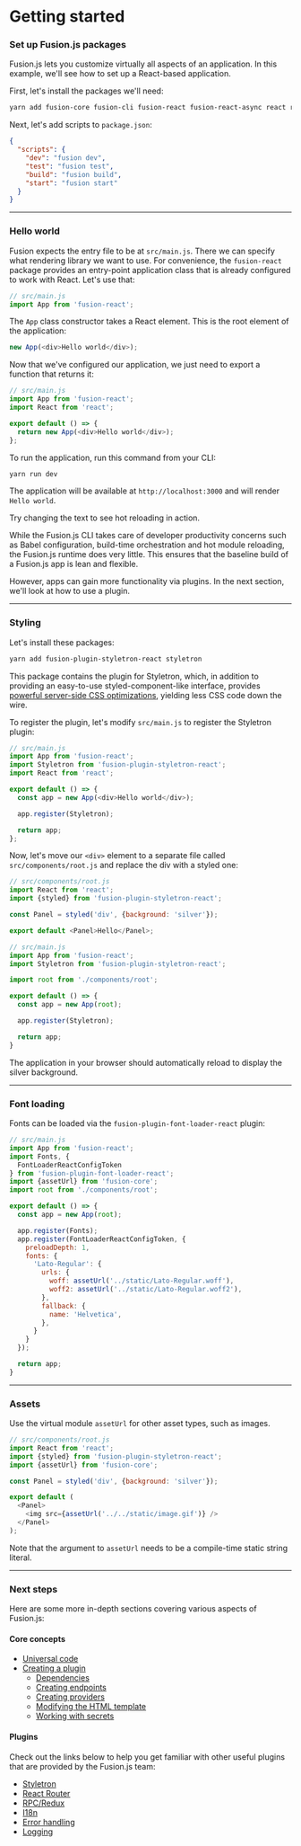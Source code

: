 # Getting started

### Set up Fusion.js packages

Fusion.js lets you customize virtually all aspects of an application. In this example, we'll see how to set up a React-based application.

First, let's install the packages we'll need:

```sh
yarn add fusion-core fusion-cli fusion-react fusion-react-async react react-dom
```

Next, let's add scripts to `package.json`:

```json
{
  "scripts": {
    "dev": "fusion dev",
    "test": "fusion test",
    "build": "fusion build",
    "start": "fusion start"
  }
}
```

---

### Hello world

Fusion expects the entry file to be at `src/main.js`. There we can specify what rendering library we want to use. For convenience, the `fusion-react` package provides an entry-point application class that is already configured to work with React. Let's use that:

```js
// src/main.js
import App from 'fusion-react';
```

The `App` class constructor takes a React element. This is the root element of the application:

```js
new App(<div>Hello world</div>);
```

Now that we've configured our application, we just need to export a function that returns it:

```js
// src/main.js
import App from 'fusion-react';
import React from 'react';

export default () => {
  return new App(<div>Hello world</div>);
};
```

To run the application, run this command from your CLI:

```sh
yarn run dev
```

The application will be available at `http://localhost:3000` and will render `Hello world`.

Try changing the text to see hot reloading in action.

While the Fusion.js CLI takes care of developer productivity concerns such as Babel configuration, build-time orchestration and hot module reloading, the Fusion.js runtime does very little. This ensures that the baseline build of a Fusion.js app is lean and flexible.

However, apps can gain more functionality via plugins. In the next section, we'll look at how to use a plugin.

---

### Styling

Let's install these packages:

```sh
yarn add fusion-plugin-styletron-react styletron
```

This package contains the plugin for Styletron, which, in addition to providing an easy-to-use styled-component-like interface, provides [powerful server-side CSS optimizations](https://ryantsao.com/blog/virtual-css-with-styletron), yielding less CSS code down the wire.

To register the plugin, let's modify `src/main.js` to register the Styletron plugin:

```js
// src/main.js
import App from 'fusion-react';
import Styletron from 'fusion-plugin-styletron-react';
import React from 'react';

export default () => {
  const app = new App(<div>Hello world</div>);

  app.register(Styletron);

  return app;
};
```

Now, let's move our `<div>` element to a separate file called `src/components/root.js` and replace the div with a styled one:

```js
// src/components/root.js
import React from 'react';
import {styled} from 'fusion-plugin-styletron-react';

const Panel = styled('div', {background: 'silver'});

export default <Panel>Hello</Panel>;

// src/main.js
import App from 'fusion-react';
import Styletron from 'fusion-plugin-styletron-react';

import root from './components/root';

export default () => {
  const app = new App(root);

  app.register(Styletron);

  return app;
}
```

The application in your browser should automatically reload to display the silver background.

---

### Font loading

Fonts can be loaded via the `fusion-plugin-font-loader-react` plugin:

```js
// src/main.js
import App from 'fusion-react';
import Fonts, {
  FontLoaderReactConfigToken
} from 'fusion-plugin-font-loader-react';
import {assetUrl} from 'fusion-core';
import root from './components/root';

export default () => {
  const app = new App(root);

  app.register(Fonts);
  app.register(FontLoaderReactConfigToken, {
    preloadDepth: 1,
    fonts: {
      'Lato-Regular': {
        urls: {
          woff: assetUrl('../static/Lato-Regular.woff'),
          woff2: assetUrl('../static/Lato-Regular.woff2'),
        },
        fallback: {
          name: 'Helvetica',
        },
      }
    }
  });

  return app;
}
```

---

### Assets

Use the virtual module `assetUrl` for other asset types, such as images.

```js
// src/components/root.js
import React from 'react';
import {styled} from 'fusion-plugin-styletron-react';
import {assetUrl} from 'fusion-core';

const Panel = styled('div', {background: 'silver'});

export default (
  <Panel>
    <img src={assetUrl('../../static/image.gif')} />
  </Panel>
);
```

Note that the argument to `assetUrl` needs to be a compile-time static string literal.

---

### Next steps

Here are some more in-depth sections covering various aspects of Fusion.js:

#### Core concepts

* [Universal code](universal-code.md)
* [Creating a plugin](creating-a-plugin.md)
  * [Dependencies](dependencies.md)
  * [Creating endpoints](creating-endpoints.md)
  * [Creating providers](creating-providers.md)
  * [Modifying the HTML template](modifying-html-template.md)
  * [Working with secrets](working-with-secrets.md)

#### Plugins

Check out the links below to help you get familiar with other useful plugins that are provided by the Fusion.js team:

* [Styletron](https://github.com/fusionjs/fusion-plugin-styletron-react)
* [React Router](https://github.com/fusionjs/fusion-plugin-react-router)
* [RPC/Redux](https://github.com/fusionjs/fusion-plugin-rpc-redux-react)
* [I18n](https://github.com/fusionjs/fusion-plugin-i18n-react)
* [Error handling](https://github.com/fusionjs/fusion-plugin-error-handling)
* [Logging](https://github.com/fusionjs/fusion-plugin-universal-logger)
